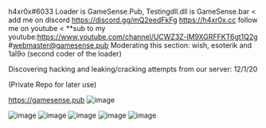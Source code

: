 h4xr0x#6033  Loader is GameSense.Pub, Testingdll.dll is GameSense.bar < add me on discord https://discord.gg/mQ2eedFkFg   https://h4xr0x.cc  follow me on youtube < **sub to my youtube:https://www.youtube.com/channel/UCWZ3Z-lM9XGRFFKT6gt1Q2g #webmaster@gamesense.pub 
Moderating this section: wish, esoterik and 1al9o (second coder of the loader) 

Discovering hacking and leaking/cracking attempts from our server: 12/1/20

(Private Repo for later use)

https://gamesense.pub
![image](https://user-images.githubusercontent.com/65768277/123981410-e7efd900-d987-11eb-86ec-fe575a9cf0ab.png)

![image](https://user-images.githubusercontent.com/65768277/115162039-b2b13b80-a066-11eb-8df5-475e4946d992.png)
![image](https://user-images.githubusercontent.com/65768277/115162052-be9cfd80-a066-11eb-80a3-65bba5f45ea7.png)
![image](https://user-images.githubusercontent.com/65768277/115162055-cd83b000-a066-11eb-9188-4d3fb74345a7.png)
![image](https://user-images.githubusercontent.com/65768277/115162063-dbd1cc00-a066-11eb-9b5f-e395bca94c64.png)
![image](https://user-images.githubusercontent.com/65768277/116791258-a1145e80-aa7e-11eb-818e-e77a723f9bf0.png)




